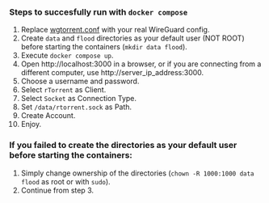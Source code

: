 ### Steps to succesfully run with `docker compose`
1. Replace [wgtorrent.conf](wgtorrent.conf) with your real WireGuard config.
1. Create `data` and `flood` directories as your default user (NOT ROOT) before starting the containers (`mkdir data flood`).
1. Execute `docker compose up`.
1. Open http://localhost:3000 in a browser, or if you are connecting from a different computer, use http://server_ip_address:3000.
1. Choose a username and password.
1. Select `rTorrent` as Client.
1. Select `Socket` as Connection Type.
1. Set `/data/rtorrent.sock` as Path.
1. Create Account.
1. Enjoy.

### If you failed to create the directories as your default user before starting the containers:
1. Simply change ownership of the directories (`chown -R 1000:1000 data flood` as root or with `sudo`).
1. Continue from step 3.
